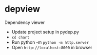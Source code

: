 # depview
Dependency viewer

- Update project setup in pydep.py
- `cd chart`
- Run python -m `python -m http.server`
- Open `http://localhost:8000` in browser
